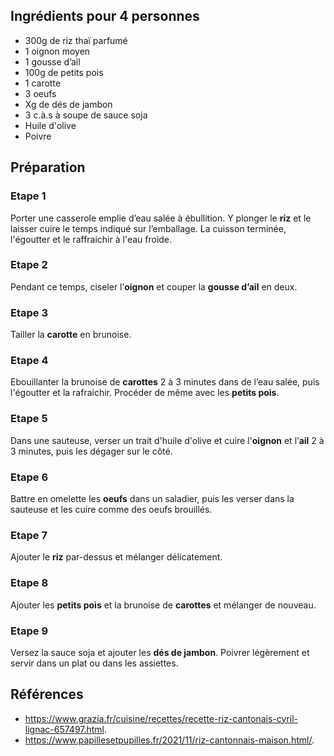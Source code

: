 ## Ingrédients pour 4 personnes

- 300g de riz thaï parfumé
- 1 oignon moyen
- 1 gousse d’ail
- 100g de petits pois
- 1 carotte
- 3 oeufs
- Xg de dés de jambon
- 3 c.à.s à soupe de sauce soja
- Huile d'olive
- Poivre

## Préparation

### Etape 1

Porter une casserole emplie d’eau salée à ébullition. Y plonger le **riz** et le laisser cuire le temps indiqué sur l’emballage. La cuisson terminée, l'égoutter et le raffraichir à l'eau froide.

### Etape 2

Pendant ce temps, ciseler l’**oignon** et couper la **gousse d’ail** en deux.

### Etape 3

Tailler la **carotte** en brunoise.

### Etape 4

Ebouillanter la brunoise de **carottes** 2 à 3 minutes dans de l’eau salée, puis l'égoutter et la rafraichir. Procéder de même avec les **petits pois**.

### Etape 5

Dans une sauteuse, verser un trait d'huile d'olive et cuire l'**oignon** et l’**ail** 2 à 3 minutes, puis les dégager sur le côté.

### Etape 6

Battre en omelette les **oeufs** dans un saladier, puis les verser dans la sauteuse et les cuire comme des oeufs brouillés.

### Etape 7

Ajouter le **riz** par-dessus et mélanger délicatement.

### Etape 8

Ajouter les **petits pois** et la brunoise de **carottes** et mélanger de nouveau.

### Etape 9

Versez la sauce soja et ajouter les **dés de jambon**. Poivrer légèrement et servir dans un plat ou dans les assiettes.

## Références

- <https://www.grazia.fr/cuisine/recettes/recette-riz-cantonais-cyril-lignac-657497.html>.
- <https://www.papillesetpupilles.fr/2021/11/riz-cantonnais-maison.html/>.

